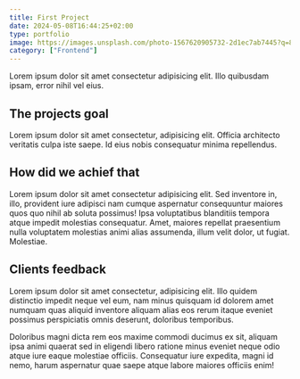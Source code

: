```yaml
---
title: First Project
date: 2024-05-08T16:44:25+02:00
type: portfolio
image: https://images.unsplash.com/photo-1567620905732-2d1ec7ab7445?q=80&w=1980&auto=format&fit=crop&ixlib=rb-4.0.3&ixid=M3wxMjA3fDB8MHxwaG90by1wYWdlfHx8fGVufDB8fHx8fA%3D%3D
category: ["Frontend"]
---
```


Lorem ipsum dolor sit amet consectetur adipisicing elit. Illo quibusdam ipsam, error nihil vel eius.

## The projects goal
Lorem ipsum dolor sit amet consectetur, adipisicing elit. Officia architecto veritatis culpa iste saepe. Id eius nobis consequatur minima repellendus.

## How did we achief that
Lorem ipsum dolor sit amet consectetur adipisicing elit. Sed inventore in, illo, provident iure adipisci nam cumque aspernatur consequuntur maiores quos quo nihil ab soluta possimus! Ipsa voluptatibus blanditiis tempora atque impedit molestias consequatur. Amet, maiores repellat praesentium nulla voluptatem molestias animi alias assumenda, illum velit dolor, ut fugiat. Molestiae.

## Clients feedback
Lorem ipsum dolor sit amet consectetur, adipisicing elit. Illo quidem distinctio impedit neque vel eum, nam minus quisquam id dolorem amet numquam quas aliquid inventore aliquam alias eos rerum itaque eveniet possimus perspiciatis omnis deserunt, doloribus temporibus.

Doloribus magni dicta rem eos maxime commodi ducimus ex sit, aliquam ipsa animi quaerat sed in eligendi libero ratione minus eveniet neque odio atque iure eaque molestiae officiis. Consequatur iure expedita, magni id nemo, harum aspernatur quae saepe atque labore maiores officiis enim!